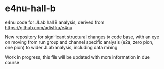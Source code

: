 # e4nu-hall-b
e4nu code for JLab hall B analysis, derived from https://github.com/adishka/e4nu

New repository for significant structural changes to code base, with an eye on moving from run group and channel specific analysis (e2a, zero pion, one pion) to wider JLab analysis, including data mining

Work in progress, this file will be updated with more information in due course
